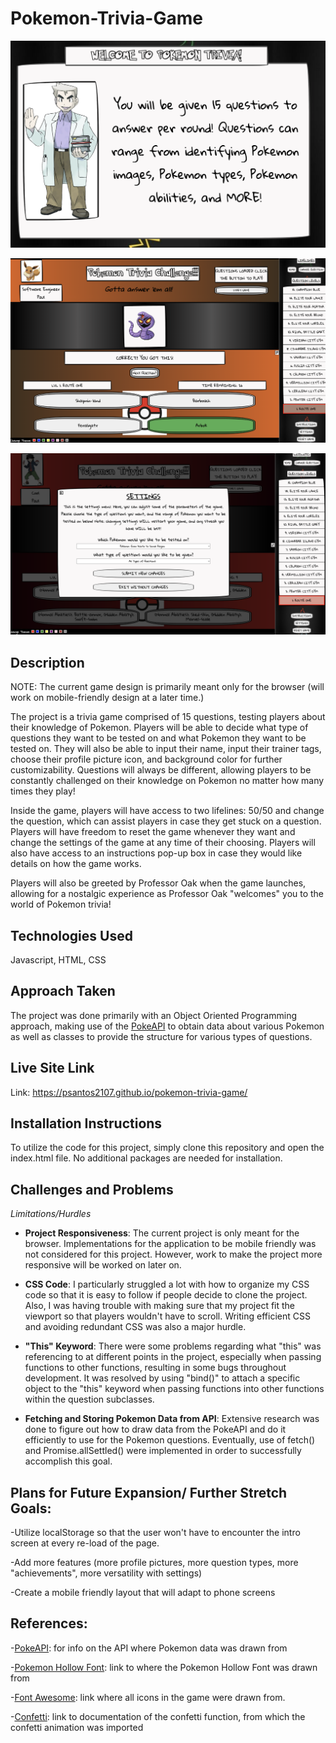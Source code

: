 # Pokemon-Trivia-Game

![Intro Screen with Professor Oak](./imgs/ProfOakGameScreenshot.png 'Professor Oak introduction screen')

![Trivia Game snapshot](./imgs/TriviaGameScreenshot.png 'Trivia Game Snapshot')

![Settings snapshot](./imgs/settingScreenshot.png 'Settings snapshot')

## Description

NOTE: The current game design is primarily meant only for the browser (will work on mobile-friendly design at a later time.)

The project is a trivia game comprised of 15 questions, testing players about their knowledge of Pokemon. Players will be able to decide what type of questions they want to be tested on and what Pokemon they want to be tested on. They will also be able to input their name, input their trainer tags, choose their profile picture icon, and background color for further customizability. Questions will always be different, allowing players to be constantly challenged on their knowledge on Pokemon no matter how many times they play!

Inside the game, players will have access to two lifelines: 50/50 and change the question, which can assist players in case they get stuck on a question. Players will have freedom to reset the game whenever they want and change the settings of the game at any time of their choosing. Players will also have access to an instructions pop-up box in case they would like details on how the game works.

Players will also be greeted by Professor Oak when the game launches, allowing for a nostalgic experience as Professor Oak "welcomes" you to the world of Pokemon trivia!

## Technologies Used

Javascript, HTML, CSS

## Approach Taken

The project was done primarily with an Object Oriented Programming approach, making use of the [PokeAPI](https://pokeapi.co/) to obtain data about various Pokemon as well as classes to provide the structure for various types of questions.

## Live Site Link

Link: https://psantos2107.github.io/pokemon-trivia-game/

## Installation Instructions

To utilize the code for this project, simply clone this repository and open the index.html file. No additional packages are needed for installation.

## Challenges and Problems

_Limitations/Hurdles_

- **Project Responsiveness**: The current project is only meant for the browser. Implementations for the application to be mobile friendly was not considered for this project. However, work to make the project more responsive will be worked on later on.

- **CSS Code**: I particularly struggled a lot with how to organize my CSS code so that it is easy to follow if people decide to clone the project. Also, I was having trouble with making sure that my project fit the viewport so that players wouldn't have to scroll. Writing efficient CSS and avoiding redundant CSS was also a major hurdle.

- **"This" Keyword**: There were some problems regarding what "this" was referencing to at different points in the project, especially when passing functions to other functions, resulting in some bugs throughout development. It was resolved by using "bind()" to attach a specific object to the "this" keyword when passing functions into other functions within the question subclasses.

- **Fetching and Storing Pokemon Data from API**: Extensive research was done to figure out how to draw data from the PokeAPI and do it efficiently to use for the Pokemon questions. Eventually, use of fetch() and Promise.allSettled() were implemented in order to successfully accomplish this goal.

## Plans for Future Expansion/ Further Stretch Goals:

-Utilize localStorage so that the user won't have to encounter the intro screen at every re-load of the page.

-Add more features (more profile pictures, more question types, more "achievements", more versatility with settings)

-Create a mobile friendly layout that will adapt to phone screens

## References:

-[PokeAPI](https://pokeapi.co/): for info on the API where Pokemon data was drawn from

-[Pokemon Hollow Font](https://www.cdnfonts.com/pokemon-hollow.font): link to where the Pokemon Hollow Font was drawn from

-[Font Awesome](https://fontawesome.com/): link where all icons in the game were drawn from.

-[Confetti](https://www.skypack.dev/view/canvas-confetti): link to documentation of the confetti function, from which the confetti animation was imported

